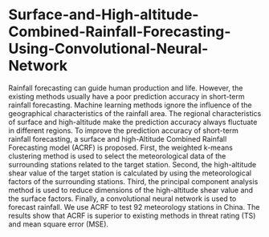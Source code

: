# Surface-and-High-altitude-Combined-Rainfall-Forecasting-Using-Convolutional-Neural-Network
Rainfall forecasting can guide human production and life. However, the existing methods usually have a poor prediction accuracy in short-term rainfall forecasting. Machine learning methods ignore the influence of the geographical characteristics of the rainfall area. The regional characteristics of surface and high-altitude make the prediction accuracy always fluctuate in different regions. To improve the prediction accuracy of short-term rainfall forecasting, a surface and high-Altitude Combined Rainfall Forecasting model (ACRF) is proposed. First, the weighted k-means clustering method is used to select the meteorological data of the surrounding stations related to the target station. Second, the high-altitude shear value of the target station is calculated by using the meteorological factors of the surrounding stations. Third, the principal component analysis method is used to reduce dimensions of the high-altitude shear value and the surface factors. Finally, a convolutional neural network is used to forecast rainfall. We use ACRF to test 92 meteorology stations in China. The results show that ACRF is superior to existing methods in threat rating (TS) and mean square error (MSE).
